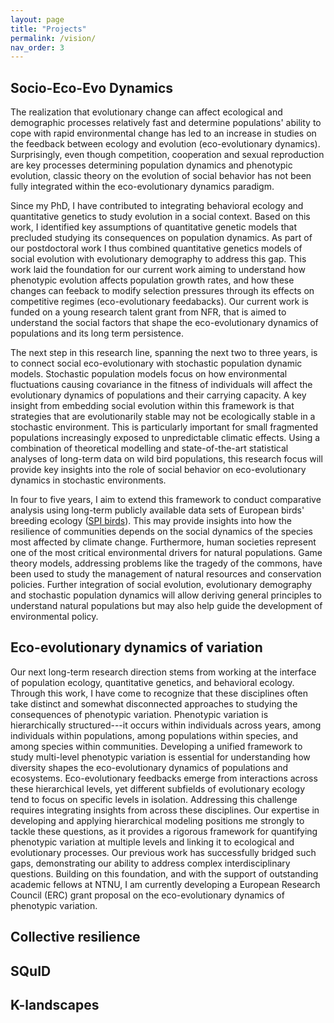 ```yaml
---
layout: page
title: "Projects"
permalink: /vision/
nav_order: 3
---
```



## Socio-Eco-Evo Dynamics

The realization that evolutionary change can affect ecological and
demographic processes relatively fast and determine populations' ability
to cope with rapid environmental change has led to an increase in
studies on the feedback between ecology and evolution (eco-evolutionary
dynamics). Surprisingly, even though competition, cooperation and sexual
reproduction are key processes determining population dynamics and
phenotypic evolution, classic theory on the evolution of social behavior
has not been fully integrated within the eco-evolutionary dynamics
paradigm.

Since my PhD, I have contributed to integrating behavioral ecology and
quantitative genetics to study evolution in a social context. Based on
this work, I identified key assumptions of quantitative genetic models
that precluded studying its consequences on population dynamics. As part
of our postdoctoral work I thus combined quantitative genetics models of
social evolution with evolutionary demography to address this gap. This
work laid the foundation for our current work aiming to understand how
phenotypic evolution affects population growth rates, and how these
changes can feeback to modify selection pressures through its effects on
competitive regimes (eco-evolutionary feedabacks). Our current work is
funded on a young research talent grant from NFR, that is aimed to
understand the social factors that shape the eco-evolutionary dynamics
of populations and its long term persistence.

The next step in this research line, spanning the next two to three
years, is to connect social eco-evolutionary with stochastic population
dynamic models. Stochastic population models focus on how environmental
fluctuations causing covariance in the fitness of individuals will
affect the evolutionary dynamics of populations and their carrying
capacity. A key insight from embedding social evolution within this
framework is that strategies that are evolutionarily stable may not be
ecologically stable in a stochastic environment. This is particularly
important for small fragmented populations increasingly exposed to
unpredictable climatic effects. Using a combination of theoretical
modelling and state-of-the-art statistical analyses of long-term data on
wild bird populations, this research focus will provide key insights
into the role of social behavior on eco-evolutionary dynamics in
stochastic environments.

In four to five years, I aim to extend this framework to conduct
comparative analysis using long-term publicly available data sets of
European birds' breeding ecology ([SPI birds](https://spibirds.org/en)).
This may provide insights into how the resilience of communities depends
on the social dynamics of the species most affected by climate change.
Furthermore, human societies represent one of the most critical
environmental drivers for natural populations. Game theory models,
addressing problems like the tragedy of the commons, have been used to
study the management of natural resources and conservation policies.
Further integration of social evolution, evolutionary demography and
stochastic population dynamics will allow deriving general principles to
understand natural populations but may also help guide the development
of environmental policy.


## Eco-evolutionary dynamics of variation 

Our next long-term research direction stems from working at the interface
of population ecology, quantitative genetics, and behavioral ecology.
Through this work, I have come to recognize that these disciplines often
take distinct and somewhat disconnected approaches to studying the
consequences of phenotypic variation. Phenotypic variation is
hierarchically structured---it occurs within individuals across years,
among individuals within populations, among populations within species,
and among species within communities. Developing a unified framework to
study multi-level phenotypic variation is essential for understanding
how diversity shapes the eco-evolutionary dynamics of populations and
ecosystems. Eco-evolutionary feedbacks emerge from interactions across
these hierarchical levels, yet different subfields of evolutionary
ecology tend to focus on specific levels in isolation. Addressing this
challenge requires integrating insights from across these disciplines.
Our expertise in developing and applying hierarchical modeling positions
me strongly to tackle these questions, as it provides a rigorous
framework for quantifying phenotypic variation at multiple levels and
linking it to ecological and evolutionary processes. Our previous work
has successfully bridged such gaps, demonstrating our ability to address
complex interdisciplinary questions. Building on this foundation, and
with the support of outstanding academic fellows at NTNU, I am currently
developing a European Research Council (ERC) grant proposal on the
eco-evolutionary dynamics of phenotypic variation.

## Collective resilience


## SQuID


## K-landscapes
